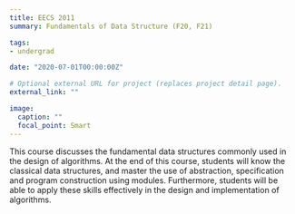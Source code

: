```yaml
---
title: EECS 2011
summary: Fundamentals of Data Structure (F20, F21)

tags:
- undergrad

date: "2020-07-01T00:00:00Z"

# Optional external URL for project (replaces project detail page).
external_link: ""

image:
  caption: ""
  focal_point: Smart
---
```

This course discusses the fundamental data structures commonly used in the design of algorithms. 
At the end of this course, students will know the classical data structures, and master the use of abstraction, 
specification and program construction using modules. Furthermore, students will be able to apply these skills 
effectively in the design and implementation of algorithms.
